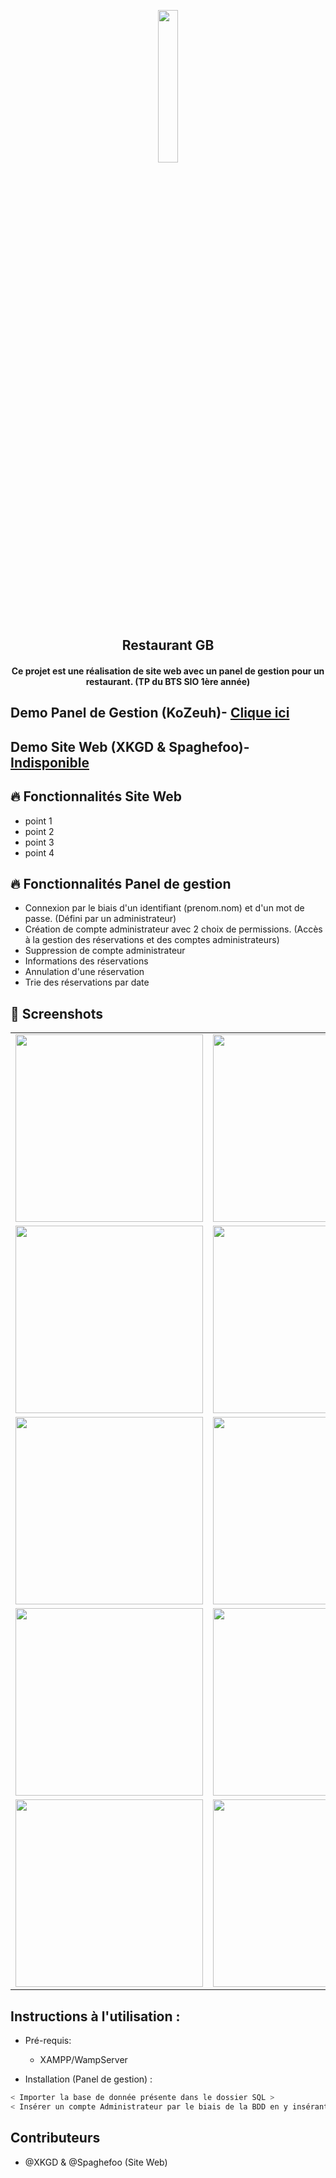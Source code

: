 <p align="center">
  <img src="IMG/logo.png"  width="25%"/>
</a>
    
</p>

<h2 align="center"> Restaurant GB </h2>
<h4 align="center"> Ce projet est une réalisation de site web avec un panel de gestion pour un restaurant. (TP du BTS SIO 1ère année) <h4>

## Demo Panel de Gestion (KoZeuh)- [Clique ici](https://streamable.com/4m0xw7)
## Demo Site Web (XKGD & Spaghefoo)- [Indisponible](link)

## :fire: Fonctionnalités Site Web

- point 1
- point 2
- point 3
- point 4

## :fire: Fonctionnalités Panel de gestion

- Connexion par le biais d'un identifiant (prenom.nom) et d'un mot de passe. (Défini par un administrateur)
- Création de compte administrateur avec 2 choix de permissions. (Accès à la gestion des réservations et des comptes administrateurs)
- Suppression de compte administrateur
- Informations des réservations
- Annulation d'une réservation
- Trie des réservations par date

## :iphone: Screenshots

|                                   |                                   |
| --------------------------------- | --------------------------------- |
| <img src="images/"  width="300"/> | <img src="images/"  width="300"/> |
| <img src="images/" width="300"/>  | <img src="images/" width="300"/>  |
| <img src="images/" width="300"/>  | <img src="images/" width="300"/>  |
| <img src="images/" width="300"/>  | <img src="images/" width="300"/>  |
| <img src="images/" width="300"/>  | <img src="images/" width="300"/>  |

## Instructions à l'utilisation :

- Pré-requis:

  - XAMPP/WampServer

- Installation (Panel de gestion) :

```bash
< Importer la base de donnée présente dans le dossier SQL >
< Insérer un compte Administrateur par le biais de la BDD en y insérant un mot de passe sous format MD5 (https://md5decrypt.net/ <- Pour crypter le mdp souhaité) >
```


## Contributeurs

- @XKGD & @Spaghefoo (Site Web)
